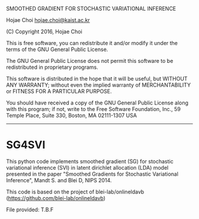 
SMOOTHED GRADIENT FOR STOCHASTIC VARIATIONAL INFERENCE

Hojae Choi
hojae.choi@kaist.ac.kr

(C) Copyright 2016, Hojae Choi

This is free software, you can redistribute it and/or modify it under
the terms of the GNU General Public License.

The GNU General Public License does not permit this software to be
redistributed in proprietary programs.

This software is distributed in the hope that it will be useful, but
WITHOUT ANY WARRANTY; without even the implied warranty of
MERCHANTABILITY or FITNESS FOR A PARTICULAR PURPOSE.

You should have received a copy of the GNU General Public License
along with this program; if not, write to the Free Software
Foundation, Inc., 59 Temple Place, Suite 330, Boston, MA 02111-1307
USA

------------------------------------------------------------------------

# SG4SVI

This python code implements smoothed gradient (SG) for stochastic variational inference (SVI)
in latent dirichlet allocation (LDA) model presented in the paper
 "Smoothed Gradients for Stochastic Variational Inference", Mandt S. and Blei D, NIPS 2014.

This code is based on the project of blei-lab/onlineldavb (https://github.com/blei-lab/onlineldavb)

File provided:
T.B.F

